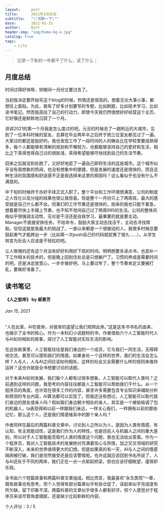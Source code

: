 ```yaml
---
layout:     post
title:      2021年1月杂谈
subtitle:   "\"闲聊一下\""
date:       2021-01-31
author:     Kurt
header-img: "img/home-bg-o.jpg"
catalog: true
tags:
    - Life
---
```


> 记录一下新的一年都干了什么，读了什么；

## 月度总结

时间过得好快呀，转眼间一月份又要过去了。

当初我决定要开始写这个blog的时候，热情还是很高的，想着无论大事小事，都想往上面贴。为此，我有了好多计划要写的专题，比如刷题，比如技术学习，比如读书笔记。然而我高估了自己的行动力，即使今天我仍然很想好好经营这个主页，它好像还是默默地沉寂了一个月。

讲讲2021的第一个月我是怎么度过的吧。元旦的时候去了一趟附近的大城市，见到了一位本科时候的室友，总算在毕业两年半之后终于把三位室友都见过了一遍。大家过的都还是挺好的，我也发现工作了一段时间的人的确会比在学校里要成熟得多，每个人都能够有清晰的规划和不懈努力，也都能够坚持自己的爱好和生活，相比之下真得觉得自己过的很肤浅，真得希望能够尽快找到自己的生活节奏。

回来之后就没到处跑了，又好好地逛了一遍自己即将生活的这座城市。这个城市似乎没有我想象的热闹，也没有想象中的便捷，但是发展的速度还是很快的，而且这种生活的氛围感和舒适感不正是我选择来这里的原因吗？这么看似乎也没有什么不满意的。

中下旬的时候终于办好手续正式入职了。整个平台和工作环境很满意，公司的制度之人性化以及分组的结果也很让我惊喜。但是整个一月份只上了两周班，最大的感受就是自己什么都不会。同事们的工作节奏还是很快的，刚来的我也只能干着急，想着要尽快上手跟上节奏，也不知不觉间自己过了两周995的生活。公司的整体风格似乎很强调主动性，无论是干活还是自我学习，最重要的就是要主动。Manager不直接安排任务，不给命令，鼓励大家主动去找活干，主动去寻找帮助。恰恰这就是我最大的挑战了，一直以来都是一个很被动的人，我很多时候总要鼓起勇气才能跨出一步（比如第一次push自己的代码就犹豫了很久……）。从学生转变为社会人应该是不轻松的吧。

让人惭愧的还有这个月没有好好利用好下班的时间。明明想要多读点书，也恶补一下工作相关的技术的，但是晚上回到住处总是只想躺尸了。习惯的养成是需要时间的吧。还是决定放宽心，一步步做好吧，马上要过年了，整个节奏肯定又要被打乱，要做好准备了。



## 读书笔记

#### 《人之彼岸》  by 郝景芳

###### Jan 15, 2021

“人在此案，AI在彼岸，对彼岸的遥望让我们观照此岸。”这是这本书书名的由来，也揭示了全书的核心。作为一本科幻小说题材的书，作者借助六个人工智能时代人与AI如何相处的故事，探讨了人工智能对实际生活的影响。

在这些故事里，人工智能往往是我们身边的一个成员，它与我们一同生活，无障碍地交流，甚至可以感知我们的情感。如果身处一个这样的世界，我们的生活会怎么样？人与人，人与AI之间应该如何相处，这样的社会又会需要什么样的规则来维持运转？这也许就是全书想要讨论的话题。

对于未来AI如何发展，我们每个人都有过很多想象。人工智能可以取代人类吗？之前遇到这样的问题，我思考的内容往往都是人工智能可以帮助我们干什么。从一个程序员的角度，也许现在很多工作的内容，甚至许多需要包含专业知识来辅助分析和预测的专业内容，AI算法都可以实现了。但我还没有想过，人工智能可以取代我们身边的朋友或亲人吗？假如我们身边朝夕相处的亲人，其实是一个被偷偷调了包的机器人，ta表现得和以前一样跟我们亲近，一样关心我们，一样拥有以前的那些记忆，那么这个人，还是我们情感维系中的那个亲人吗？

作者同样在最后的两篇科普文章中，讨论到人之所以为人，是因为人类有情感，有认知，有主观能动性，这是我们作为人的特性，也是目前人与机器人之间的重大差别。所以对于人工智能能否取代人类的情感这个问题，我也无法给出答案。作为一个程序员，我对人工智能技术的发展绝对充满着信心与热情，加之交叉领域的研究不断深入，未来的世界值得更大的幻想。但是如果真的有一天，AI与人之间的情感隔阂被打破，我们是坦然接受还是应该警惕呢。也许这就应该回到书名所说了，人与AI还处于不同的两岸，我们正在一点一点架起桥梁，但也应该仔细眺望，谨慎却乐观。

全书由六个短篇故事和两篇科普文章组成。相比而言，我最喜欢“永生医院”一章，既有故事也有思考。但个人觉得有部分篇章似乎有些仓促了，读起来似乎完成度有所欠缺，留下印象不深。两篇科普的文章似乎很多人都有好评，但个人感觉对于程序员来说尽管角度细腻，还是缺少比较新鲜的内容。

个人评分：3 / 5

